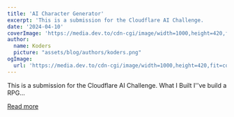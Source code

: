```yaml
---
title: 'AI Character Generator'
excerpt: 'This is a submission for the Cloudflare AI Challenge.           What I Built   I''ve build a RPG...'
date: '2024-04-10'
coverImage: 'https://media.dev.to/cdn-cgi/image/width=1000,height=420,fit=cover,gravity=auto,format=auto/https%3A%2F%2Fdev-to-uploads.s3.amazonaws.com%2Fuploads%2Farticles%2F84lx7gsxgcw9t3ua00i7.jpg'
author:
  name: Koders
  picture: "assets/blog/authors/koders.png"
ogImage:
  url: 'https://media.dev.to/cdn-cgi/image/width=1000,height=420,fit=cover,gravity=auto,format=auto/https%3A%2F%2Fdev-to-uploads.s3.amazonaws.com%2Fuploads%2Farticles%2F84lx7gsxgcw9t3ua00i7.jpg'
---
```


This is a submission for the Cloudflare AI Challenge.           What I Built   I''ve build a RPG...

[Read more](https://dev.to/codingdudecom/ai-character-generator-4kgb)
